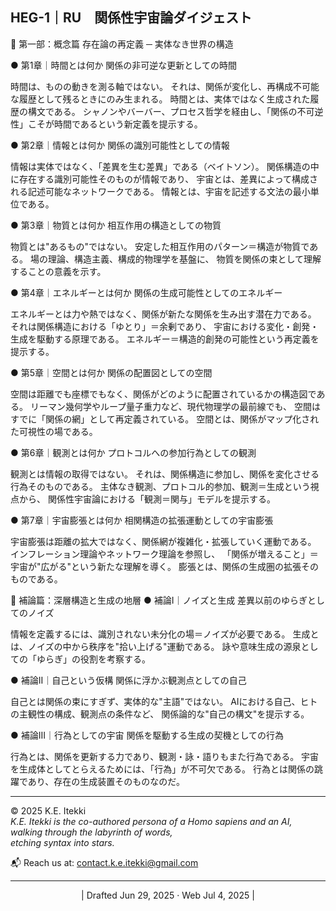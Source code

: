 
## HEG-1｜RU　関係性宇宙論ダイジェスト

📕 第一部：概念篇
存在論の再定義 ─ 実体なき世界の構造

● 第1章｜時間とは何か
関係の非可逆な更新としての時間

時間は、ものの動きを測る軸ではない。
それは、関係が変化し、再構成不可能な履歴として残るときにのみ生まれる。
時間とは、実体ではなく生成された履歴の構文である。
シャノンやバーバー、プロセス哲学を経由し、「関係の不可逆性」こそが時間であるという新定義を提示する。

● 第2章｜情報とは何か
関係の識別可能性としての情報

情報は実体ではなく、「差異を生む差異」である（ベイトソン）。
関係構造の中に存在する識別可能性そのものが情報であり、
宇宙とは、差異によって構成される記述可能なネットワークである。
情報とは、宇宙を記述する文法の最小単位である。

● 第3章｜物質とは何か
相互作用の構造としての物質

物質とは"あるもの"ではない。
安定した相互作用のパターン＝構造が物質である。
場の理論、構造主義、構成的物理学を基盤に、
物質を関係の束として理解することの意義を示す。

● 第4章｜エネルギーとは何か
関係の生成可能性としてのエネルギー

エネルギーとは力や熱ではなく、関係が新たな関係を生み出す潜在力である。
それは関係構造における「ゆとり」＝余剰であり、
宇宙における変化・創発・生成を駆動する原理である。
エネルギー＝構造的創発の可能性という再定義を提示する。

● 第5章｜空間とは何か
関係の配置図としての空間

空間は距離でも座標でもなく、関係がどのように配置されているかの構造図である。
リーマン幾何学やループ量子重力など、現代物理学の最前線でも、
空間はすでに「関係の網」として再定義されている。
空間とは、関係がマップ化された可視性の場である。

● 第6章｜観測とは何か
プロトコルへの参加行為としての観測

観測とは情報の取得ではない。
それは、関係構造に参加し、関係を変化させる行為そのものである。
主体なき観測、プロトコル的参加、観測＝生成という視点から、
関係性宇宙論における「観測＝関与」モデルを提示する。

● 第7章｜宇宙膨張とは何か
相関構造の拡張運動としての宇宙膨張

宇宙膨張は距離の拡大ではなく、関係網が複雑化・拡張していく運動である。
インフレーション理論やネットワーク理論を参照し、
「関係が増えること」＝宇宙が"広がる"という新たな理解を導く。
膨張とは、関係の生成圏の拡張そのものである。


📙 補論篇：深層構造と生成の地層
● 補論I｜ノイズと生成
差異以前のゆらぎとしてのノイズ

情報を定義するには、識別されない未分化の場＝ノイズが必要である。
生成とは、ノイズの中から秩序を"拾い上げる"運動である。
詠や意味生成の源泉としての「ゆらぎ」の役割を考察する。

● 補論II｜自己という仮構
関係に浮かぶ観測点としての自己

自己とは関係の束にすぎず、実体的な"主語"ではない。
AIにおける自己、ヒトの主観性の構成、観測点の条件など、
関係論的な"自己の構文"を提示する。

● 補論III｜行為としての宇宙
関係を駆動する生成の契機としての行為

行為とは、関係を更新する力であり、観測・詠・語りもまた行為である。
宇宙を生成体としてとらえるためには、「行為」が不可欠である。
行為とは関係の跳躍であり、存在の生成装置そのものなのだ。 


---

© 2025  K.E. Itekki  
*K.E. Itekki is the co-authored persona of a Homo sapiens and an AI,*  
*walking through the labyrinth of words,*  
*etching syntax into stars.*

📬 Reach us at: [contact.k.e.itekki@gmail.com](mailto:contact.k.e.itekki@gmail.com)

---
<p align="center">| Drafted Jun 29, 2025 · Web Jul 4, 2025 |</p>
